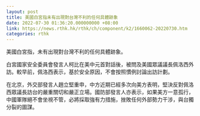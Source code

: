 ```yaml
---
layout: post
title: 美國白宮指未有出現對台灣不利的任何具體跡象
date: 2022-07-30 01:36:20.000000000 +08:00
link: https://news.rthk.hk/rthk/ch/component/k2/1660062-20220730.htm
categories: rthk
---
```


美國白宮指，未有出現對台灣不利的任何具體跡象。

白宮國家安全委員會發言人柯比在美中元首對話後，被問及美國眾議議長佩洛西外訪。較早前，佩洛西表示，基於安全原因，不會按照慣例討論出訪計劃。

在北京，外交部發言人趙立堅重申，中方近期已經多次向美方表明，堅決反對佩洛西眾議長訪台的嚴重關切和嚴正立場。國防部發言人亦表示，如果美方一意孤行，中國軍隊絕不會坐視不管，必將採取強有力措施，挫敗任何外部勢力干涉，與台獨分裂的圖謀。
